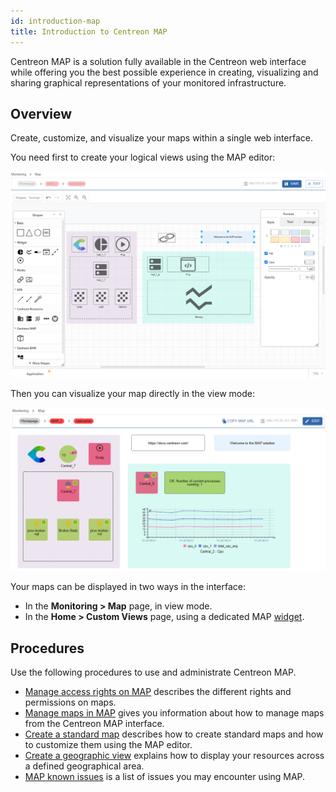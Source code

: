 ```yaml
---
id: introduction-map
title: Introduction to Centreon MAP
---
```


Centreon MAP is a solution fully available in the Centreon web interface while offering you the best possible experience in creating, visualizing and sharing graphical representations of your monitored infrastructure.

## Overview

Create, customize, and visualize your maps within a single web interface.

You need first to create your logical views using the MAP editor:

![image](../assets/graph-views/map-web-editor-view.png)

Then you can visualize your map directly in the view mode:

![image](../assets/graph-views/map-web-global-view.png)

Your maps can be displayed in two ways in the interface:
- In the **Monitoring > Map** page, in view mode.
- In the **Home > Custom Views** page, using a dedicated MAP [widget](../alerts-notifications/custom-views.md).

## Procedures

Use the following procedures to use and administrate Centreon MAP.

- [Manage access rights on MAP](map-web-manage.md) describes the different rights and permissions on maps.
- [Manage maps in MAP](map-web-manage.md) gives you information about how to manage maps from the Centreon MAP interface.
- [Create a standard map](map-web-create-standard-map.md) describes how to create standard maps and how to customize them using the MAP editor.
- [Create a geographic view](map-web-create-geoview.md) explains how to display your resources across a defined geographical area.
- [MAP known issues](map-web-known-issues.md) is a list of issues you may encounter using MAP.
